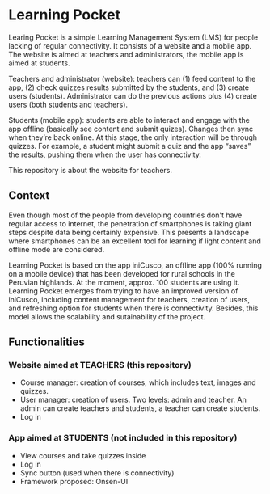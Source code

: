 # Learning Pocket
Learing Pocket is a simple Learning Management System (LMS) for people lacking of regular connectivity.
It consists of a website and a mobile app. The website is aimed at teachers and administrators, the mobile app is aimed at students.

Teachers and administrator (website): teachers can (1) feed content to the app, (2) check quizzes results submitted 
by the students, and (3) create users (students). Administrator can do the previous actions plus (4) create users (both 
students and teachers). 

Students (mobile app): students are able to interact and engage with the app offline (basically see content and submit quizes).
Changes then sync when they’re back online. At this stage, the only interaction will be through quizzes. For example, a student 
might submit a quiz and the app “saves” the results, pushing them when the user has connectivity.

This repository is about the website for teachers.

## Context
Even though most of the people from developing countries don't have regular access to internet, the penetration of smartphones 
is taking giant steps despite data being certainly expensive. This presents a landscape where smartphones can be an excellent 
tool for learning if light content and offline mode are considered.

Learning Pocket is based on the app iniCusco, an offline app (100% running on a mobile device) that has been developed for 
rural schools in the Peruvian highlands. At the moment, approx. 100 students are using it. Learning Pocket emerges from 
trying to have an improved version of iniCusco, including content management for teachers, creation of users, and refreshing option
for students when there is connectivity. Besides, this model allows the scalability and sutainability of the project.

## Functionalities
### Website aimed at TEACHERS (this repository)
* Course manager: creation of courses, which includes text, images and quizzes.
* User manager: creation of users. Two levels: admin and teacher. An admin can create teachers and students, a teacher can create students.
* Log in
### App aimed at STUDENTS (not included in this repository)
* View courses and take quizzes inside
* Log in
* Sync button (used when there is connectivity)
* Framework proposed: Onsen-UI
